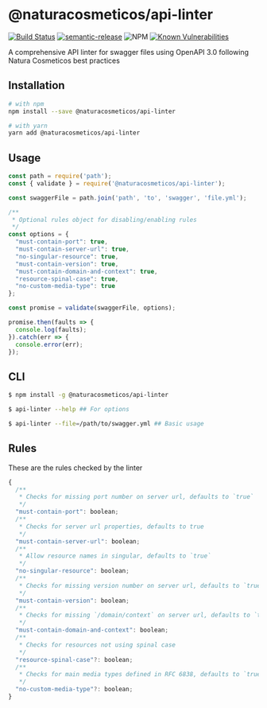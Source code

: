 # @naturacosmeticos/api-linter

[![Build Status](https://travis-ci.org/natura-cosmeticos/api-linter.svg?branch=master)](https://travis-ci.org/natura-cosmeticos/api-linter) [![semantic-release](https://img.shields.io/badge/%20%20%F0%9F%93%A6%F0%9F%9A%80-semantic--release-e10079.svg)](https://github.com/semantic-release/semantic-release) ![NPM](https://img.shields.io/npm/l/@naturacosmeticos/api-linter) [![Known Vulnerabilities](https://snyk.io/test/github/natura-cosmeticos/api-linter/badge.svg)](https://snyk.io/test/github/natura-cosmeticos/api-linter)

A comprehensive API linter for swagger files using OpenAPI 3.0 following Natura Cosmeticos best practices

## Installation

```sh
# with npm
npm install --save @naturacosmeticos/api-linter

# with yarn
yarn add @naturacosmeticos/api-linter
```

## Usage

```javascript
const path = require('path');
const { validate } = require('@naturacosmeticos/api-linter');

const swaggerFile = path.join('path', 'to', 'swagger', 'file.yml');

/**
 * Optional rules object for disabling/enabling rules
 */
const options = {
  "must-contain-port": true,
  "must-contain-server-url": true,
  "no-singular-resource": true,
  "must-contain-version": true,
  "must-contain-domain-and-context": true,
  "resource-spinal-case": true,
  "no-custom-media-type": true
};

const promise = validate(swaggerFile, options);

promise.then(faults => {
  console.log(faults);
}).catch(err => {
  console.error(err);
});
```

## CLI

```sh
$ npm install -g @naturacosmeticos/api-linter

$ api-linter --help ## For options

$ api-linter --file=/path/to/swagger.yml ## Basic usage
```

## Rules

These are the rules checked by the linter

```javascript
{
  /**
   * Checks for missing port number on server url, defaults to `true`
   */
  "must-contain-port": boolean;
  /**
   * Checks for server url properties, defaults to true
   */
  "must-contain-server-url": boolean;
  /**
   * Allow resource names in singular, defaults to `true`
   */
  "no-singular-resource": boolean;
  /**
   * Checks for missing version number on server url, defaults to `true`
   */
  "must-contain-version": boolean;
  /**
   * Checks for missing `/domain/context` on server url, defaults to `true`
   */
  "must-contain-domain-and-context": boolean;
  /**
   * Checks for resources not using spinal case
   */
  "resource-spinal-case"?: boolean;
  /**
   * Checks for main media types defined in RFC 6838, defaults to `true`
   */
  "no-custom-media-type"?: boolean;
}
```
